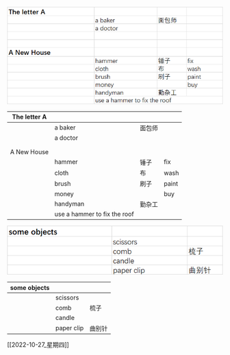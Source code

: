 
![](https://raw.githubusercontent.com/DustOfStars/ObsPicGo/master/Gavin_Obs/20221027111909.png)


| The letter A |                              |     |       |
|--------------|------------------------------|-----|-------|
|              | a baker                      | 面包师 |       |
|              | a doctor                     |     |       |
|              |                              |     |       |
|              |                              |     |       |
| A New House  |                              |     |       |
|              | hammer                       | 锤子  | fix   |
|              | cloth                        | 布   | wash  |
|              | brush                        | 刷子  | paint |
|              | money                        |     | buy   |
|              | handyman                     | 勤杂工 |       |
|              | use a hammer to fix the roof |


![](https://raw.githubusercontent.com/DustOfStars/ObsPicGo/master/Gavin_Obs/20221027112905.png)


| some objects |            |     |
|--------------|------------|-----|
|              | scissors   |     |
|              | comb       | 梳子  |
|              | candle     |     |
|              | paper clip | 曲别针 |



[[2022-10-27_星期四]]

